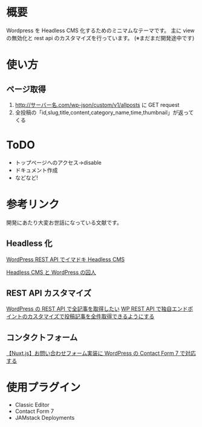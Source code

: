 # 概要

Wordpress を Headless CMS 化するためのミニマムなテーマです。
主に view の無効化と rest api のカスタマイズを行っています。
(※まだまだ開発途中です)

# 使い方

## ページ取得

1. http://サーバー名.com/wp-json/custom/v1/allposts に GET request
2. 全投稿の「id,slug,title,content,category_name,time,thumbnail」が返ってくる

# ToDO

- トップページへのアクセス->disable
- ドキュメント作成
- などなど!

# 参考リンク

開発にあたり大変お世話になっている文献です。

## Headless 化

[WordPress REST API でイマドキ Headless CMS](https://doocts.com/3373)

[Headless CMS と WordPress の囚人](https://qiita.com/teradonburi/items/fd2c34a52c0c4cfd0d22)

## REST API カスタマイズ

[WordPress の REST API で全記事を取得したい](https://qiita.com/webiscuit/items/535fa8c44c960f2c7192)
[WP REST API で独自エンドポイントのカスタマイズで投稿記事を全件取得できるようにする](https://designsupply-web.com/media/knowledgeside/6327/)

## コンタクトフォーム

[【Nuxt.js】お問い合わせフォーム実装に WordPress の Contact Form 7 で対応する](https://qiita.com/hiropy0123/items/33f3c3ffbb5879e8fe0a)

# 使用プラグイン

- Classic Editor
- Contact Form 7
- JAMstack Deployments
